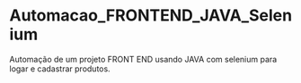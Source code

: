 # Automacao_FRONTEND_JAVA_Selenium
Automação de um projeto FRONT END usando JAVA com selenium para logar e cadastrar produtos.
